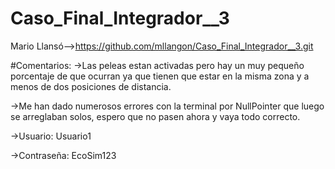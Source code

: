 # Caso_Final_Integrador__3
Mario Llansó-->https://github.com/mllangon/Caso_Final_Integrador__3.git


#Comentarios:
->Las peleas estan activadas pero hay un muy pequeño porcentaje de que ocurran ya que tienen que estar en la misma zona y a menos de dos posiciones de distancia.

->Me han dado numerosos errores con la terminal por NullPointer que luego se arreglaban solos, espero que no pasen ahora y vaya todo correcto.

->Usuario: Usuario1

->Contraseña: EcoSim123
